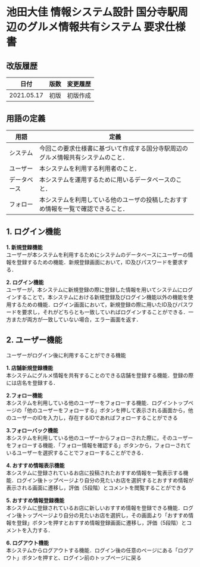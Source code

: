 # 池田大佳 情報システム設計 国分寺駅周辺のグルメ情報共有システム 要求仕様書

## 改版履歴
|日付|版数|変更履歴|
|---|---|---|
|2021.05.17|初版|初版作成|

## 用語の定義
|用語|定義|
|---|---|
|システム|今回この要求仕様書に基づいて作成する国分寺駅周辺のグルメ情報共有システムのこと．|
|ユーザー|本システムを利用する利用者のこと．|
|データベース|本システムを運用するために用いるデータベースのこと．|
|フォロー|本システムを利用している他のユーザの投稿したおすすめ情報を一覧で確認できること．|

## 1. ログイン機能
**1. 新規登録機能**<br>
ユーザーが本システムを利用するためにシステムのデータベースにユーザーの情報を登録するための機能．新規登録画面において，ID及びパスワードを要求する．
 
**2. ログイン機能**<br>
ユーザーが，本システムに新規登録の際に登録した情報を用いてシステムにログインすることで，本システムにおける新規登録及びログイン機能以外の機能を使用するための機能．ログイン画面において，新規登録の際に用いたID及びパスワードを要求し，それがどちらとも一致していればログインすることができる．一方またが両方が一致していない場合，エラー画面を返す．

## 2. ユーザー機能
ユーザーがログイン後に利用することができる機能

**1. 店舗新規登録機能**<br>
本システムにグルメ情報を共有することのできる店舗を登録する機能．登録の際には店名を登録する．

**2.フォロー機能**<br>
本システムを利用している他のユーザーをフォローする機能．ログイントップページの「他のユーザーをフォローする」ボタンを押して表示される画面から，他のユーザーのIDを入力し，存在するIDであればフォローすることができる

**3.フォローバック機能**<br>
本システムを利用している他のユーザーからフォローされた際に，そのユーザーをフォローする機能．「フォロー情報を確認する」ボタンから，フォローされているユーザーを選択することでフォローすることができる．

**4. おすすめ情報表示機能**<br>
本システムに登録されているお店に投稿されたおすすめ情報を一覧表示する機能．ログイン後トップページより自分の見たいお店を選択するとおすすめ情報が表示される画面に遷移し，評価（5段階）とコメントを閲覧することができる

**5. おすすめ情報登録機能**<br>
本システムに登録されているお店に新しいおすすめ情報を登録できる機能．ログイン後トップページより自分の見たいお店を選択し，その画面より「おすすめ情報を登録」ボタンを押すとおすすめ情報登録画面に遷移し，評価（5段階）とコメントを入力する．


**6. ログアウト機能**<br>
本システムからログアウトする機能．ログイン後の任意のページにある「ログアウト」ボタンを押すと、ログイン前のトップページに戻る
